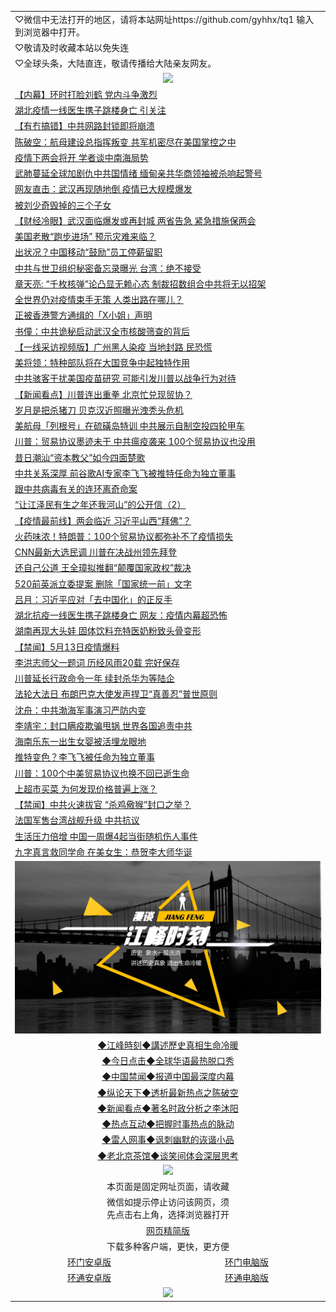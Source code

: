  <table>
 
<tr>
<td colspan="2" align=left>
♡微信中无法打开的地区，请将本站网址https://github.com/gyhhx/tq1 输入到浏览器中打开。 
 </td>
</tr>
 <tr>
 <td colspan="2" align=left>
♡敬请及时收藏本站以免失连
 </td>
   <tr>
<td colspan="2" align=left>
♡全球头条，大陆直连，敬请传播给大陆亲友网友。
 </td>
</tr>
 
 <tr>
    <td colspan="2" align=center><img src="https://cdn.jsdelivr.net/gh/gyoupiodf/im1/%E7%BD%91%E9%97%A8%E6%96%B0%E9%97%BB1.jpg"></td>
 </tr>
<tr><td colspan="2" align="left"><a href="https://ioo.xgttd.press/?name=c1170538&key=zquqqokxqdzafbdg&from=gy">【内幕】环时打脸刘鹤 党内斗争激烈</a></td></tr>
<tr><td colspan="2" align="left"><a href="https://ioo.xgttd.press/?name=c1170490&key=zquqqokxqdzafbdg&from=gy">湖北疫情一线医生携子跳楼身亡 引关注</a></td></tr>
<tr><td colspan="2" align="left"><a href="https://ioo.xgttd.press/?name=c1170503&key=zquqqokxqdzafbdg&from=gy">【有冇搞错】中共网路封锁即将崩溃</a></td></tr>
<tr><td colspan="2" align="left"><a href="https://ioo.xgttd.press/?name=c1170598&key=zquqqokxqdzafbdg&from=gy">陈破空：航母建设总指挥叛变 共军机密尽在美国掌控之中</a></td></tr>
<tr><td colspan="2" align="left"><a href="https://ioo.xgttd.press/?name=c1170505&key=zquqqokxqdzafbdg&from=gy">疫情下两会将开 学者谈中南海局势</a></td></tr>
<tr><td colspan="2" align="left"><a href="https://ioo.xgttd.press/?name=c1170580&key=zquqqokxqdzafbdg&from=gy">武肺蔓延全球加剧仇中共国情绪 缅甸亲共华商领袖被杀响起警号</a></td></tr>
<tr><td colspan="2" align="left"><a href="https://ioo.xgttd.press/?name=c1170572&key=zquqqokxqdzafbdg&from=gy">网友直击：武汉再现随地倒 疫情已大规模爆发</a></td></tr>
<tr><td colspan="2" align="left"><a href="https://ioo.xgttd.press/?name=c1170589&key=zquqqokxqdzafbdg&from=gy">被刘少奇毁掉的三个子女</a></td></tr>
<tr><td colspan="2" align="left"><a href="https://ioo.xgttd.press/?name=c1170543&key=zquqqokxqdzafbdg&from=gy">【财经冷眼】武汉面临爆发或再封城 两省告急 紧急措施保两会</a></td></tr>
<tr><td colspan="2" align="left"><a href="https://ioo.xgttd.press/?name=c1170513&key=zquqqokxqdzafbdg&from=gy">美国老散“跑步进场” 预示灾难来临？</a></td></tr>
<tr><td colspan="2" align="left"><a href="https://ioo.xgttd.press/?name=c1170583&key=zquqqokxqdzafbdg&from=gy">出状况？中国移动“鼓励”员工停薪留职</a></td></tr>
<tr><td colspan="2" align="left"><a href="https://ioo.xgttd.press/?name=c1170561&key=zquqqokxqdzafbdg&from=gy">中共与世卫组织秘密备忘录曝光 台湾：绝不接受</a></td></tr>
<tr><td colspan="2" align="left"><a href="https://ioo.xgttd.press/?name=c1170541&key=zquqqokxqdzafbdg&from=gy">章天亮: “千枚核弹”论凸显无赖心态 制裁招数组合中共将无以招架</a></td></tr>
<tr><td colspan="2" align="left"><a href="https://ioo.xgttd.press/?name=c1170569&key=zquqqokxqdzafbdg&from=gy">全世界仍对疫情束手无策  人类出路在哪儿？</a></td></tr>
<tr><td colspan="2" align="left"><a href="https://ioo.xgttd.press/?name=c1170557&key=zquqqokxqdzafbdg&from=gy">正被香港警方通缉的「X小姐」声明</a></td></tr>
<tr><td colspan="2" align="left"><a href="https://ioo.xgttd.press/?name=c1170588&key=zquqqokxqdzafbdg&from=gy">书僮：中共诡秘启动武汉全市核酸筛查的背后</a></td></tr>
<tr><td colspan="2" align="left"><a href="https://ioo.xgttd.press/?name=c1170566&key=zquqqokxqdzafbdg&from=gy">【一线采访视频版】广州黑人染疫 当地封路 民恐慌</a></td></tr>
<tr><td colspan="2" align="left"><a href="https://ioo.xgttd.press/?name=c1170584&key=zquqqokxqdzafbdg&from=gy">美将领：特种部队将在大国竞争中起独特作用</a></td></tr>
<tr><td colspan="2" align="left"><a href="https://ioo.xgttd.press/?name=c1170524&key=zquqqokxqdzafbdg&from=gy">中共骇客干扰美国疫苗研究 可能引发川普以战争行为对待</a></td></tr>
<tr><td colspan="2" align="left"><a href="https://ioo.xgttd.press/?name=c1170596&key=zquqqokxqdzafbdg&from=gy">【新闻看点】川普连出重拳 北京忙兑现贸协？</a></td></tr>
<tr><td colspan="2" align="left"><a href="https://ioo.xgttd.press/?name=c1170577&key=zquqqokxqdzafbdg&from=gy">岁月是把杀猪刀 贝克汉近照曝光洩秃头危机</a></td></tr>
<tr><td colspan="2" align="left"><a href="https://ioo.xgttd.press/?name=c1170559&key=zquqqokxqdzafbdg&from=gy">美航母「列根号」在硫磺岛特训 中共展示自制空投四轮甲车</a></td></tr>
<tr><td colspan="2" align="left"><a href="https://ioo.xgttd.press/?name=c1170570&key=zquqqokxqdzafbdg&from=gy">川普：贸易协议墨迹未干 中共瘟疫袭来 100个贸易协议也没用</a></td></tr>
<tr><td colspan="2" align="left"><a href="https://ioo.xgttd.press/?name=c1170576&key=zquqqokxqdzafbdg&from=gy">昔日潮汕“资本教父”如今四面楚歌</a></td></tr>
<tr><td colspan="2" align="left"><a href="https://ioo.xgttd.press/?name=c1170542&key=zquqqokxqdzafbdg&from=gy">中共关系深厚 前谷歌AI专家李飞飞被推特任命为独立董事</a></td></tr>
<tr><td colspan="2" align="left"><a href="https://ioo.xgttd.press/?name=c1170556&key=zquqqokxqdzafbdg&from=gy">跟中共病毒有关的连环离奇命案</a></td></tr>
<tr><td colspan="2" align="left"><a href="https://ioo.xgttd.press/?name=c1170539&key=zquqqokxqdzafbdg&from=gy">“让江泽民有生之年还我河山”的公开信（2）</a></td></tr>
<tr><td colspan="2" align="left"><a href="https://ioo.xgttd.press/?name=c1170595&key=zquqqokxqdzafbdg&from=gy">【疫情最前线】两会临近 习近平山西“拜佛”？</a></td></tr>
<tr><td colspan="2" align="left"><a href="https://ioo.xgttd.press/?name=c1170501&key=zquqqokxqdzafbdg&from=gy">火药味浓！特朗普：100个贸易协议都弥补不了疫情损失</a></td></tr>
<tr><td colspan="2" align="left"><a href="https://ioo.xgttd.press/?name=c1170579&key=zquqqokxqdzafbdg&from=gy">CNN最新大选民调 川普在决战州领先拜登</a></td></tr>
<tr><td colspan="2" align="left"><a href="https://ioo.xgttd.press/?name=c1170575&key=zquqqokxqdzafbdg&from=gy">还自己公道 王全璋拟推翻“颠覆国家政权”裁决</a></td></tr>
<tr><td colspan="2" align="left"><a href="https://ioo.xgttd.press/?name=c1170560&key=zquqqokxqdzafbdg&from=gy">520前英派立委提案 删除「国家统一前」文字</a></td></tr>
<tr><td colspan="2" align="left"><a href="https://ioo.xgttd.press/?name=c1170617&key=zquqqokxqdzafbdg&from=gy">吕月：习近平应对「去中国化」的正反手</a></td></tr>
<tr><td colspan="2" align="left"><a href="https://ioo.xgttd.press/?name=c1170608&key=zquqqokxqdzafbdg&from=gy">湖北抗疫一线医生携子跳楼身亡 网友：疫情内幕超恐怖</a></td></tr>
<tr><td colspan="2" align="left"><a href="https://ioo.xgttd.press/?name=c1170568&key=zquqqokxqdzafbdg&from=gy">湖南再现大头娃 固体饮料充特医奶粉致头骨变形</a></td></tr>
<tr><td colspan="2" align="left"><a href="https://ioo.xgttd.press/?name=c1170587&key=zquqqokxqdzafbdg&from=gy">【禁闻】5月13日疫情爆料</a></td></tr>
<tr><td colspan="2" align="left"><a href="https://ioo.xgttd.press/?name=c1170604&key=zquqqokxqdzafbdg&from=gy">李洪志师父一题词 历经风雨20载 完好保存</a></td></tr>
<tr><td colspan="2" align="left"><a href="https://ioo.xgttd.press/?name=c1170590&key=zquqqokxqdzafbdg&from=gy">川普延长行政命令一年 续封杀华为等陆企</a></td></tr>
<tr><td colspan="2" align="left"><a href="https://ioo.xgttd.press/?name=c1170586&key=zquqqokxqdzafbdg&from=gy">法轮大法日 布朗巴克大使发声捍卫“真善忍”普世原则</a></td></tr>
<tr><td colspan="2" align="left"><a href="https://ioo.xgttd.press/?name=c1170615&key=zquqqokxqdzafbdg&from=gy">沈舟：中共渤海军事演习严防内变</a></td></tr>
<tr><td colspan="2" align="left"><a href="https://ioo.xgttd.press/?name=c1170491&key=zquqqokxqdzafbdg&from=gy">李靖宇：封口瞒疫欺骗甩锅 世界各国追责中共</a></td></tr>
<tr><td colspan="2" align="left"><a href="https://ioo.xgttd.press/?name=c1170535&key=zquqqokxqdzafbdg&from=gy">海南乐东一出生女婴被活埋龙眼地</a></td></tr>
<tr><td colspan="2" align="left"><a href="https://ioo.xgttd.press/?name=c1170492&key=zquqqokxqdzafbdg&from=gy">推特变色？李飞飞被任命为独立董事</a></td></tr>
<tr><td colspan="2" align="left"><a href="https://ioo.xgttd.press/?name=c1170502&key=zquqqokxqdzafbdg&from=gy">川普：100个中美贸易协议也换不回已逝生命</a></td></tr>
<tr><td colspan="2" align="left"><a href="https://ioo.xgttd.press/?name=c1170530&key=zquqqokxqdzafbdg&from=gy">上超市买菜 为何发现价格普遍上涨？</a></td></tr>
<tr><td colspan="2" align="left"><a href="https://ioo.xgttd.press/?name=c1170526&key=zquqqokxqdzafbdg&from=gy">【禁闻】中共火速拔官 “杀鸡儆猴”封口之举？</a></td></tr>
<tr><td colspan="2" align="left"><a href="https://ioo.xgttd.press/?name=c1170550&key=zquqqokxqdzafbdg&from=gy">法国军售台湾战舰升级 中共抗议</a></td></tr>
<tr><td colspan="2" align="left"><a href="https://ioo.xgttd.press/?name=c1170540&key=zquqqokxqdzafbdg&from=gy">生活压力倍增 中国一周爆4起当街随机伤人事件</a></td></tr>
<tr><td colspan="2" align="left"><a href="https://ioo.xgttd.press/?name=c1170565&key=zquqqokxqdzafbdg&from=gy">九字真言救同学命 在美女生：恭贺李大师华诞</a></td></tr>

 <tr>
   <td colspan="2" align=center><img src="https://github.com/gyoupiodf/im1/blob/master/jf-1.jpg"></td>
  </tr>
   <tr>
   <td colspan="2" align=center> 
<a href="https://img.xgttd.press/oo.aspx?name=c922850&key=zquqqokxqdzafbdg&from=gy&tag=9877">◆江峰時刻◆講述歷史真相生命冷暖</a><br/>
    </td>
  </tr>
   <tr>
   <td colspan="2" align=center> 
<a href="https://img.xgttd.press/oo.aspx?name=c816850&key=zquqqokxqdzafbdg&from=gy&tag=9877">◆今日点击◆全球华语最热脱口秀</a><br/>
    </td>
  </tr>
  <tr>
  <td colspan="2" align=center>
<a href="https://img.xgttd.press/oo.aspx?name=c816860&key=zquqqokxqdzafbdg&from=gy&tag=99733110">◆中国禁闻◆报道中国最深度内幕</a><br/>
   </tr>
  <tr>
     <td colspan="2" align=center>
<a href="https://img.xgttd.press/oo.aspx?name=c816855&key=zquqqokxqdzafbdg&from=gy&tag=997110">◆纵论天下◆透析最新热点之陈破空</a><br/>
   </tr>
   <tr>
      <td colspan="2" align=center>
<a href="https://img.xgttd.press/oo.aspx?name=c838308&key=zquqqokxqdzafbdg&from=gy&tag=9973110">◆新闻看点◆著名时政分析之李沐阳</a><br/>
   </tr>
   <tr>
     <td colspan="2" align=center>
<a href="https://img.xgttd.press/oo.aspx?name=c816852&key=zquqqokxqdzafbdg&from=gy&tag=9733110">◆热点互动◆把握时事热点的脉动</a><br/>
   </tr>
   <tr>
      <td colspan="2" align=center>
<a href="https://img.xgttd.press/oo.aspx?name=c816694&key=zquqqokxqdzafbdg&from=gy&tag=93310">◆雷人网事◆讽刺幽默的诙谐小品</a><br/>
   </tr>
   <tr>
    <td colspan="2" align=center>
<a href="https://img.xgttd.press/oo.aspx?name=c816650&key=zquqqokxqdzafbdg&from=gy&tag=9973110">◆老北京茶馆◆谈笑间体会深层思考</a><br/>
   </tr>

  <tr>
    <td colspan="2" align="center"><img src="https://cdn.jsdelivr.net/gh/opipe/up/oGate65.jpg"/></td>
  </tr>
  <tr>
    <td colspan="2" align="center">本页面是固定网址页面，请收藏</td>
  <tr>
  <tr>
    <td colspan="2" align="center">微信如提示停止访问该网页，须<br/>先点击右上角，选择浏览器打开</td>
  <tr>
  <tr>
    <td colspan="2" align="center"><a href="https://gitcdn.xyz/cdn/otiny/up/master/show004.htm">网页精简版</a></td>
  </tr>
  <tr>
    <td colspan="2" align="center">下载多种客户端，更快，更方便</td>
  <tr>
  <tr>
    <td align="center"><a href="https://cdn.jsdelivr.net/gh/opipe/up/oGatea.apk">环门安卓版</a></td>
    <td align="center"><a href="https://cdn.jsdelivr.net/gh/opipe/up/oGate.zip">环门电脑版</a></td>
  </tr>
  <tr>
    <td align="center"><a href="https://cdn.jsdelivr.net/gh/opipe/up/oPipe.apk">环通安卓版</a></td>
    <td align="center"><a href="https://raw.githubusercontent.com/opipe/up/master/oPipe.zip">环通电脑版</a></td>
  </tr>
  <tr>
    <td colspan="2" align="center"><img src="https://cdn.jsdelivr.net/gh/opipe/up/oGate640.jpg"/></td>
  </tr>
</table>
